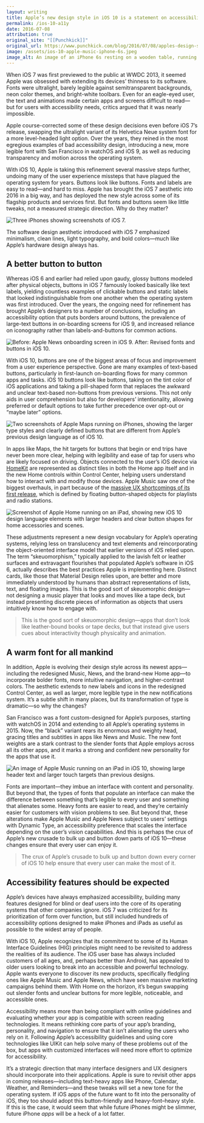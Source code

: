 ```yaml
---
layout: writing
title: Apple’s new design style in iOS 10 is a statement on accessibility
permalink: /ios-10-a11y
date: 2016-07-08
attribution: true
original_site: "[[Punchkick]]"
original_url: https://www.punchkick.com/blog/2016/07/08/apples-design-style-ios-10-accessibility
image: /assets/ios-10-apple-music-iphone-6s.jpeg
image_alt: An image of an iPhone 6s resting on a wooden table, running the Apple Music app in iOS 10. The home screen of Apple Music shows the new, bolder headers that are central to the new iOS 10 design aesthetic.
---
```


When iOS 7 was first previewed to the public at WWDC 2013, it seemed Apple was obsessed with extending its devices’ thinness to its software. Fonts were ultralight, barely legible against semitransparent backgrounds, neon color themes, and bright-white toolbars. Even for an eagle-eyed user, the text and animations made certain apps and screens difficult to read—but for users with accessibility needs, critics argued that it was nearly impossible.

Apple course-corrected some of these design decisions even before iOS 7’s release, swapping the ultralight variant of its Helvetica Neue system font for a more level-headed light option. Over the years, they reined in the most egregious examples of bad accessibility design, introducing a new, more legible font with San Francisco in watchOS and iOS 9, as well as reducing transparency and motion across the operating system.

With iOS 10, Apple is taking this refinement several massive steps further, undoing many of the user experience missteps that have plagued the operating system for years. Buttons look like buttons. Fonts and labels are easy to read—and hard to miss. Apple has brought the iOS 7 aesthetic into 2016 in a big way, and has deployed the new style across some of its flagship products and services first. But fonts and buttons seem like little tweaks, not a measured strategic direction. Why do they matter?

![Three iPhones showing screenshots of iOS 7.](../assets/ios-7-design.png)

<div class="caption">The software design aesthetic introduced with iOS 7 emphasized minimalism, clean lines, light typography, and bold colors—much like Apple’s hardware design always has.</div>

## A better button to button

Whereas iOS 6 and earlier had relied upon gaudy, glossy buttons modeled after physical objects, buttons in iOS 7 famously looked basically like text labels, yielding countless examples of clickable buttons and static labels that looked indistinguishable from one another when the operating system was first introduced. Over the years, the ongoing need for refinement has brought Apple’s designers to a number of conclusions, including an accessibility option that puts borders around buttons, the prevalence of large-text buttons in on-boarding screens for iOS 9, and increased reliance on iconography rather than labels-and-buttons for common actions.

![Before: Apple News onboarding screen in iOS 9. After: Revised fonts and buttons in iOS 10.](../assets/apple-news-before-after-ios-10.jpg)

With iOS 10, buttons are one of the biggest areas of focus and improvement from a user experience perspective. Gone are many examples of text-based buttons, particularly in first-launch on-boarding flows for many common apps and tasks. iOS 10 buttons look like buttons, taking on the tint color of iOS applications and taking a pill-shaped form that replaces the awkward and unclear text-based non-buttons from previous versions. This not only aids in user comprehension but also for developers’ intentionality, allowing preferred or default options to take further precedence over opt-out or “maybe later” options. 

![Two screenshots of Apple Maps running on iPhones, showing the larger type styles and clearly defined buttons that are different from Apple’s previous design language as of iOS 10.](../assets/apple-maps-ios-10-design.jpg)

In apps like Maps, the hit targets for buttons that begin or end trips have never been more clear, helping with legibility and ease of tap for users who are likely focused on driving. Objects connected to the user’s iOS device via [HomeKit](/ios-8-homekit) are represented as distinct tiles in both the Home app itself and in the new Home controls within Control Center, helping users understand how to interact with and modify those devices. Apple Music saw one of the biggest overhauls, in part because of the [massive UX shortcomings of its first release](/2015/08/17/apple-music-design-broken/), which is defined by floating button-shaped objects for playlists and radio stations.

![Screenshot of Apple Home running on an iPad, showing new iOS 10 design language elements with larger headers and clear button shapes for home accessories and scenes.](../assets/apple-home-ios-10-design.jpg)

These adjustments represent a new design vocabulary for Apple’s operating systems, relying less on translucency and text elements and reincorporating the object-oriented interface model that earlier versions of iOS relied upon. The term “skeuomorphism,” typically applied to the lavish felt or leather surfaces and extravagant flourishes that populated Apple’s software in iOS 6, actually describes the best practices Apple is implementing here. Distinct cards, like those that Material Design relies upon, are better and more immediately understood by humans than abstract representations of lists, text, and floating images. This is the good sort of skeuomorphic design—not designing a music player that looks and moves like a tape deck, but instead presenting discrete pieces of information as objects that users intuitively know how to engage with.

> This is the good sort of skeuomorphic design—apps that don’t look like leather-bound books or tape decks, but that instead give users cues about interactivity though physicality and animation.

## A warm font for all mankind

In addition, Apple is evolving their design style across its newest apps—including the redesigned Music, News, and the brand-new Home app—to incorporate bolder fonts, more intuitive navigation, and higher-contrast colors. The aesthetic extends to new labels and icons in the redesigned Control Center, as well as larger, more legible type in the new notifications system. It’s a subtle shift in many places, but its transformation of type is dramatic—so why the changes?

San Francisco was a font custom-designed for Apple’s purposes, starting with watchOS in 2014 and extending to all Apple’s operating systems in 2015. Now, the “black” variant rears its enormous and weighty head, gracing titles and subtitles in apps like News and Music. The new font weights are a stark contrast to the slender fonts that Apple employs across all its other apps, and it marks a strong and confident new personality for the apps that use it.

![An image of Apple Music running on an iPad in iOS 10, showing large header text and larger touch targets than previous designs.](../assets/apple-music-ios-10-ipad.webp)

Fonts are important—they imbue an interface with content and personality. But beyond that, the types of fonts that populate an interface can make the difference between something that’s legible to every user and something that alienates some. Heavy fonts are easier to read, and they’re certainly easier for customers with vision problems to see. But beyond that, these alterations make Apple Music and Apple News subject to users’ settings with Dynamic Type, an accessibility preference that scales the interface depending on the user’s vision capabilities. And this is perhaps the crux of Apple’s new crusade to bulk up and button down parts of iOS 10—these changes ensure that every user can enjoy it.

> The crux of Apple’s crusade to bulk up and button down every corner of iOS 10 help ensure that every user can make the most of it.

## Accessibility features should be expected

Apple’s devices have always emphasized accessibility, building many features designed for blind or deaf users into the core of its operating systems that other companies ignore. iOS 7 was criticized for its prioritization of form over function, but still included hundreds of accessibility options designed to make iPhones and iPads as useful as possible to the widest array of people. 

With iOS 10, Apple recognizes that its commitment to some of its Human Interface Guidelines (HIG) principles might need to be revisited to address the realities of its audience. The iOS user base has always included customers of all ages, and, perhaps better than Android, has appealed to older users looking to break into an accessible and powerful technology. Apple wants everyone to discover its new products, specifically fledgling ones like Apple Music and Apple News, which have seen massive marketing campaigns behind them. With Home on the horizon, it’s begun swapping out slender fonts and unclear buttons for more legible, noticeable, and accessible ones.

Accessibility means more than being compliant with online guidelines and evaluating whether your app is compatible with screen reading technologies. It means rethinking core parts of your app’s branding, personality, and navigation to ensure that it isn’t alienating the users who rely on it. Following Apple’s accessibility guidelines and using core technologies like UIKit can help solve many of these problems out of the box, but apps with customized interfaces will need more effort to optimize for accessibility.

It’s a strategic direction that many interface designers and UX designers should incorporate into their applications. Apple is sure to revisit other apps in coming releases—including text-heavy apps like Phone, Calendar, Weather, and Reminders—and these tweaks will set a new tone for the operating system. If iOS apps of the future want to fit into the personality of iOS, they too should adopt this button-friendly and heavy-font–heavy style. If this is the case, it would seem that while future iPhones might be slimmer, future iPhone *apps* will be a heck of a lot fatter.
